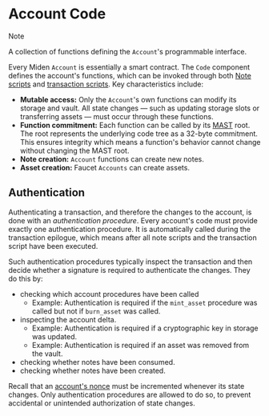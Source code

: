 # Account Code

> [!Note]
> A collection of functions defining the `Account`'s programmable interface.

Every Miden `Account` is essentially a smart contract. The `Code` component defines the account's functions, which can be invoked through both [Note scripts](../note.md#script) and [transaction scripts](../transaction.md#inputs). Key characteristics include:

- **Mutable access:** Only the `Account`'s own functions can modify its storage and vault. All state changes — such as updating storage slots or transferring assets — must occur through these functions.
- **Function commitment:** Each function can be called by its [MAST](https://0xMiden.github.io/miden-vm/user_docs/assembly/main.html) root. The root represents the underlying code tree as a 32-byte commitment. This ensures integrity which means a function's behavior cannot change without changing the MAST root.
- **Note creation:** `Account` functions can create new notes.
- **Asset creation:** Faucet `Accounts` can create assets.

## Authentication

Authenticating a transaction, and therefore the changes to the account, is done with an _authentication procedure_. Every account's code must provide exactly one authentication procedure. It is automatically called during the transaction epilogue, which means after all note scripts and the transaction script have been executed.

Such authentication procedures typically inspect the transaction and then decide whether a signature is required to authenticate the changes. They do this by:
- checking which account procedures have been called
  - Example: Authentication is required if the `mint_asset` procedure was called but not if `burn_asset` was called.
- inspecting the account delta.
  - Example: Authentication is required if a cryptographic key in storage was updated.
  - Example: Authentication is required if an asset was removed from the vault.
- checking whether notes have been consumed.
- checking whether notes have been created.

Recall that an [account's nonce](overview.md#nonce) must be incremented whenever its state changes. Only authentication procedures are allowed to do so, to prevent accidental or unintended authorization of state changes.
